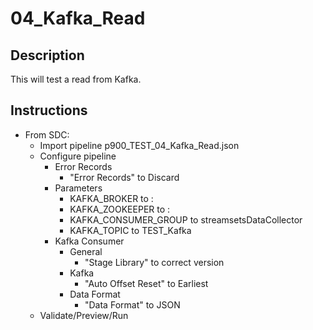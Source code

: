 # 04_Kafka_Read

## Description

This will test a read from Kafka.

## Instructions

- From SDC:
  - Import pipeline p900_TEST_04_Kafka_Read.json
  - Configure pipeline
    - Error Records
      - "Error Records" to Discard
    - Parameters
      - KAFKA_BROKER to <host>:<port>
      - KAFKA_ZOOKEEPER to <host>:<port>
      - KAFKA_CONSUMER_GROUP to streamsetsDataCollector
      - KAFKA_TOPIC to TEST_Kafka
    - Kafka Consumer
      - General
        - "Stage Library" to correct version
      - Kafka
        - "Auto Offset Reset" to Earliest
      - Data Format
        - "Data Format" to JSON
  - Validate/Preview/Run
